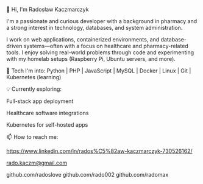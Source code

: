 👋 Hi, I'm Radosław Kaczmarczyk


I'm a passionate and curious developer with a background in pharmacy and a strong interest in technology, databases, and system administration. 

I work on web applications, containerized environments, and database-driven systems—often with a focus on healthcare and pharmacy-related tools. I enjoy solving real-world problems through code and experimenting with my homelab setups (Raspberry Pi, Ubuntu servers, and more).



🔧 Tech I'm into:
Python | PHP | JavaScript | MySQL | Docker | Linux | Git | Kubernetes (learning)



💡 Currently exploring:

Full-stack app deployment

Healthcare software integrations

Kubernetes for self-hosted apps



📫 How to reach me:

https://www.linkedin.com/in/rados%C5%82aw-kaczmarczyk-730526162/

rado.kaczm@gmail.com

github.com/radoslove
github.com/rado002
github.com/radomax
